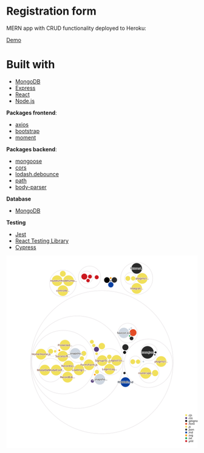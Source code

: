 # Registration form

MERN app with CRUD functionality deployed to Heroku:

[Demo](https://reggg-form.herokuapp.com/)

# <b>Built with</b>
- [MongoDB](https://www.mongodb.com/)
- [Express](https://expressjs.com/)
- [React](https://reactjs.org)
- [Node.js](https://nodejs.org)


<b>Packages frontend</b>:
- [axios](https://www.npmjs.com/package/axios)
- [bootstrap](https://www.npmjs.com/package/bootstrap)
- [moment](https://www.npmjs.com/package/moment)

<b>Packages backend</b>:
- [mongoose](https://www.npmjs.com/package/mongoose)
- [cors](https://www.npmjs.com/package/cors)
- [lodash.debounce](https://www.npmjs.com/package/lodash.debounce)
- [path](https://www.npmjs.com/package/path)
- [body-parser](https://www.npmjs.com/package/body-parser)

<b>Database</b>
- [MongoDB](https://www.mongodb.com/)

<b>Testing</b>
- [Jest](https://jestjs.io/)
- [React Testing Library](https://testing-library.com/docs/react-testing-library/intro/)
- [Cypress](https://cypress.io/)

![Visualization of the codebase](./diagram.svg)
